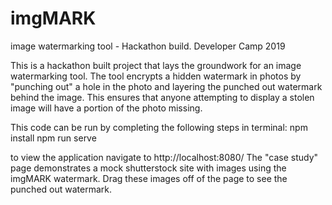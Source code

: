# imgMARK
image watermarking tool - Hackathon build. Developer Camp 2019

This is a hackathon built project that lays the groundwork for an image watermarking tool. The tool encrypts a hidden watermark in photos
by "punching out" a hole in the photo and layering the punched out watermark behind the image. This ensures that anyone attempting to display
a stolen image will have a portion of the photo missing.

This code can be run by completing the following steps in terminal:
npm install
npm run serve

to view the application navigate to http://localhost:8080/
The "case study" page demonstrates a mock shutterstock site with images using the imgMARK watermark. Drag these images off of the page to see
the punched out watermark.
